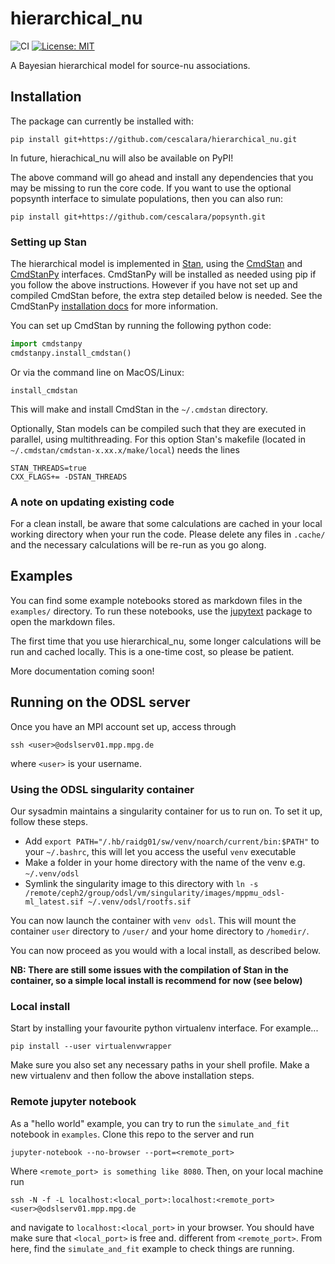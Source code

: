 # hierarchical_nu

![CI](https://github.com/cescalara/hierarchical_nu/actions/workflows/tests.yml/badge.svg)
[![License: MIT](https://img.shields.io/badge/License-MIT-yellow.svg)](https://opensource.org/licenses/MIT)

A Bayesian hierarchical model for source-nu associations.

## Installation

The package can currently be installed with:

```
pip install git+https://github.com/cescalara/hierarchical_nu.git
```

In future, hierachical_nu will also be available on PyPI!

The above command will go ahead and install any dependencies that you may be missing to run the core code. If you want to use the optional popsynth interface to simulate populations, then you can also run:

```
pip install git+https://github.com/cescalara/popsynth.git
```

### Setting up Stan

The hierarchical model is implemented in [Stan](https://mc-stan.org), using the [CmdStan](https://github.com/stan-dev/cmdstan) and [CmdStanPy](https://github.com/stan-dev/cmdstanpy) interfaces. CmdStanPy will be installed as needed using pip if you follow the above instructions. However if you have not set up and compiled CmdStan before, the extra step detailed below is needed. See the CmdStanPy [installation docs](https://mc-stan.org/cmdstanpy/installation.html) for more information.


You can set up CmdStan by running the following python code:

```python
import cmdstanpy
cmdstanpy.install_cmdstan()
```

Or via the command line on MacOS/Linux:

```
install_cmdstan
```

This will make and install CmdStan in the `~/.cmdstan` directory.

Optionally, Stan models can be compiled such that they are executed in parallel, using multithreading. For this option Stan's makefile (located in `~/.cmdstan/cmdstan-x.xx.x/make/local`) needs the lines

```
STAN_THREADS=true
CXX_FLAGS+= -DSTAN_THREADS
```

### A note on updating existing code

For a clean install, be aware that some calculations are cached in your local working directory when your run the code. Please delete any files in `.cache/` and the necessary calculations will be re-run as you go along.

## Examples

You can find some example notebooks stored as markdown files in the `examples/` directory. To run these notebooks, use the [jupytext](https://github.com/mwouts/jupytext) package to open the markdown files.

The first time that you use hierarchical_nu, some longer calculations will be run and cached locally. This is a one-time cost, so please be patient. 

More documentation coming soon!


## Running on the ODSL server

Once you have an MPI account set up, access through 

```
ssh <user>@odslserv01.mpp.mpg.de
```

where `<user>` is your username.

### Using the ODSL singularity container

Our sysadmin maintains a singularity container for us to run on. To set it up, follow these steps.
* Add `export PATH="/.hb/raidg01/sw/venv/noarch/current/bin:$PATH"` to your `~/.bashrc`, this will let you access the useful `venv` executable
* Make a folder in your home directory with the name of the venv e.g. `~/.venv/odsl`
* Symlink the singularity image to this directory with `ln -s /remote/ceph2/group/odsl/vm/singularity/images/mppmu_odsl-ml_latest.sif ~/.venv/odsl/rootfs.sif`

You can now launch the container with `venv odsl`. This will mount the container `user` directory to `/user/` and your home directory to `/homedir/`. 

You can now proceed as you would with a local install, as described below.

**NB: There are still some issues with the compilation of Stan in the container, so a simple local install is recommend for now (see below)**

### Local install

Start by installing your favourite python virtualenv interface. For example...

```
pip install --user virtualenvwrapper
```

Make sure you also set any necessary paths in your shell profile. Make a new virtualenv and then follow the above installation steps.

### Remote jupyter notebook

As a "hello world" example, you can try to run the `simulate_and_fit` notebook in `examples`. Clone this repo to the server and run

```
jupyter-notebook --no-browser --port=<remote_port>
```

Where `<remote_port> is something like 8080`. Then, on your local machine run

```
ssh -N -f -L localhost:<local_port>:localhost:<remote_port> <user>@odslserv01.mpp.mpg.de
```

and navigate to `localhost:<local_port>` in your browser. You should have make sure that `<local_port>` is free and. different from `<remote_port>`. From here, find the `simulate_and_fit` example to check things are running.
